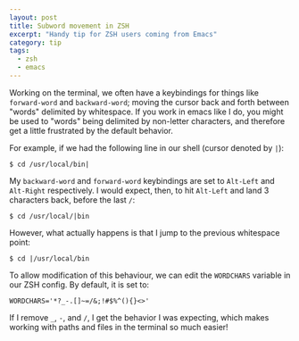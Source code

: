 ```yaml
---
layout: post
title: Subword movement in ZSH
excerpt: "Handy tip for ZSH users coming from Emacs"
category: tip
tags:
  - zsh
  - emacs
---
```

Working on the terminal, we often have a keybindings for things like `forward-word` and `backward-word`;
moving the cursor back and forth between "words" delimited by whitespace. If you work in emacs like I do, 
you might be used to "words" being delimited by non-letter characters, and therefore get a little frustrated
by the default behavior.

For example, if we had the following line in our shell (cursor denoted by `|`):

    $ cd /usr/local/bin|
    
My `backward-word` and `forward-word` keybindings are set to `Alt-Left` and `Alt-Right` respectively. I
would expect, then, to hit `Alt-Left` and land 3 characters back, before the last `/`:

    $ cd /usr/local/|bin
    
However, what actually happens is that I jump to the previous whitespace point:

    $ cd |/usr/local/bin
    
To allow modification of this behaviour, we can edit the `WORDCHARS` variable in our ZSH config. By default,
it is set to:

    WORDCHARS='*?_-.[]~=/&;!#$%^(){}<>'
    
If I remove `_`, `-`, and `/`, I get the behavior I was expecting, which makes working with paths and files
in the terminal so much easier!
